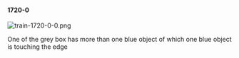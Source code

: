 #### 1720-0
![train-1720-0-0.png](https://github.com/lil-lab/nlvr/raw/master/nlvr/train/images/16/train-1720-0-0.png "train-1720-0-0.png")

One of the grey box has more than one blue object of which one blue object is touching the edge